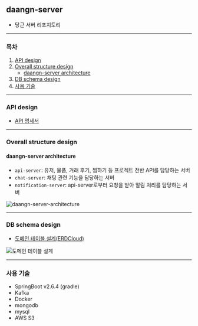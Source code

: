 ## daangn-server

- 당근 서버 리포지토리

---

### 목차

1. [API design](#api-design)
1. [Overall structure design](#overall-structure-design)
    - [daangn-server architecture](#daangn-server-architecture)
1. [DB schema design](#db-schema-design)
1. [사용 기술](#사용-기술)

---

### API design

- [API 명세서](https://github.com/daangn-daangn/daangn-server/wiki/API-%EB%AA%85%EC%84%B8)

---

### Overall structure design

#### daangn-server architecture

- `api-server`: 유저, 물품, 거래 후기, 찜하기 등 프로젝트 전반 API를 담당하는 서버 
- `chat-server`: 채팅 관련 기능을 담당하는 서버
- `notification-server`: api-server로부터 요청을 받아 알림 처리를 담당하는 서버 

![daangn-server-architecture](https://user-images.githubusercontent.com/75410527/175794800-5288cc4f-7ace-49ff-b4e3-a05ddc20c957.jpeg)

---

### DB schema design

- [도메인 테이블 설계(ERDCloud)](https://www.erdcloud.com/d/ak4EqcdHAqQhwaYu5)

![도메인 테이블 설계](https://user-images.githubusercontent.com/75410527/176013973-9e4d871e-526f-4858-8b70-36739408971b.png)

---

### 사용 기술

- SpringBoot v2.6.4 (gradle)
- Kafka
- Docker
- mongodb
- mysql
- AWS S3
